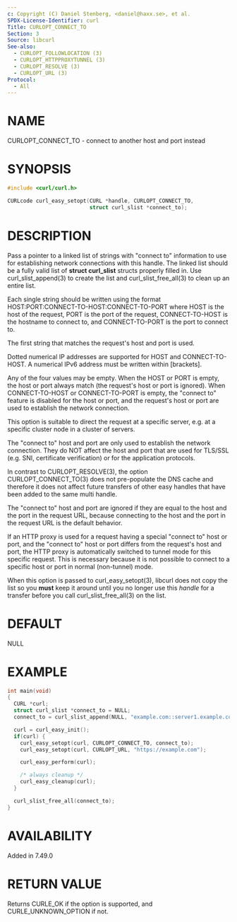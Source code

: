 ```yaml
---
c: Copyright (C) Daniel Stenberg, <daniel@haxx.se>, et al.
SPDX-License-Identifier: curl
Title: CURLOPT_CONNECT_TO
Section: 3
Source: libcurl
See-also:
  - CURLOPT_FOLLOWLOCATION (3)
  - CURLOPT_HTTPPROXYTUNNEL (3)
  - CURLOPT_RESOLVE (3)
  - CURLOPT_URL (3)
Protocol:
  - All
---
```


# NAME

CURLOPT_CONNECT_TO - connect to another host and port instead

# SYNOPSIS

~~~c
#include <curl/curl.h>

CURLcode curl_easy_setopt(CURL *handle, CURLOPT_CONNECT_TO,
                          struct curl_slist *connect_to);
~~~

# DESCRIPTION

Pass a pointer to a linked list of strings with "connect to" information to
use for establishing network connections with this handle. The linked list
should be a fully valid list of **struct curl_slist** structs properly filled
in. Use curl_slist_append(3) to create the list and curl_slist_free_all(3) to
clean up an entire list.

Each single string should be written using the format
HOST:PORT:CONNECT-TO-HOST:CONNECT-TO-PORT where HOST is the host of the
request, PORT is the port of the request, CONNECT-TO-HOST is the hostname to
connect to, and CONNECT-TO-PORT is the port to connect to.

The first string that matches the request's host and port is used.

Dotted numerical IP addresses are supported for HOST and CONNECT-TO-HOST.
A numerical IPv6 address must be written within [brackets].

Any of the four values may be empty. When the HOST or PORT is empty, the host
or port always match (the request's host or port is ignored). When
CONNECT-TO-HOST or CONNECT-TO-PORT is empty, the "connect to" feature is
disabled for the host or port, and the request's host or port are used to
establish the network connection.

This option is suitable to direct the request at a specific server, e.g. at a
specific cluster node in a cluster of servers.

The "connect to" host and port are only used to establish the network
connection. They do NOT affect the host and port that are used for TLS/SSL
(e.g. SNI, certificate verification) or for the application protocols.

In contrast to CURLOPT_RESOLVE(3), the option CURLOPT_CONNECT_TO(3) does not
pre-populate the DNS cache and therefore it does not affect future transfers
of other easy handles that have been added to the same multi handle.

The "connect to" host and port are ignored if they are equal to the host and
the port in the request URL, because connecting to the host and the port in
the request URL is the default behavior.

If an HTTP proxy is used for a request having a special "connect to" host or
port, and the "connect to" host or port differs from the request's host and
port, the HTTP proxy is automatically switched to tunnel mode for this
specific request. This is necessary because it is not possible to connect to a
specific host or port in normal (non-tunnel) mode.

When this option is passed to curl_easy_setopt(3), libcurl does not copy the
list so you **must** keep it around until you no longer use this *handle* for
a transfer before you call curl_slist_free_all(3) on the list.

# DEFAULT

NULL

# EXAMPLE

~~~c
int main(void)
{
  CURL *curl;
  struct curl_slist *connect_to = NULL;
  connect_to = curl_slist_append(NULL, "example.com::server1.example.com:");

  curl = curl_easy_init();
  if(curl) {
    curl_easy_setopt(curl, CURLOPT_CONNECT_TO, connect_to);
    curl_easy_setopt(curl, CURLOPT_URL, "https://example.com");

    curl_easy_perform(curl);

    /* always cleanup */
    curl_easy_cleanup(curl);
  }

  curl_slist_free_all(connect_to);
}
~~~

# AVAILABILITY

Added in 7.49.0

# RETURN VALUE

Returns CURLE_OK if the option is supported, and CURLE_UNKNOWN_OPTION if not.
